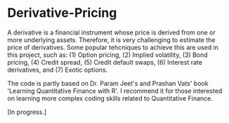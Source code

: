 # Derivative-Pricing

A derivative is a financial instrument whose price is derived from one or more underlying assets. Therefore, it is very challenging to estimate the price of derivatives. Some popular tehcniques to achieve this are used in this project, such as: (1) Option pricing, (2) Implied volatility, (3) Bond pricing, (4) Credit spread, (5) Credit default swaps, (6) Interest rate derivatives, and (7) Exotic options.


The code is partly based on Dr. Param Jeet's and Prashan Vats' book 'Learning Quantitative Finance with R'. I recommend it for those interested on learning more complex coding skills related to Quantitative Finance. 

[In progress.]
